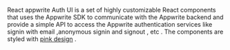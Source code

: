 React appwrite Auth UI is a set of highly customizable React components that uses the Appwrite SDK to communicate with the Appwrite backend and provide a simple API to access the Appwrite authentication services like signin with email ,anonymous signin and signout , etc . The components are styled with [pink design](https://pink.appwrite.io/) . 
